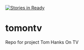 [![Stories in Ready](https://badge.waffle.io/asu-cis-capstone/tomontv.png?label=ready&title=Ready)](https://waffle.io/asu-cis-capstone/tomontv)
# tomontv
Repo for project Tom Hanks On TV

